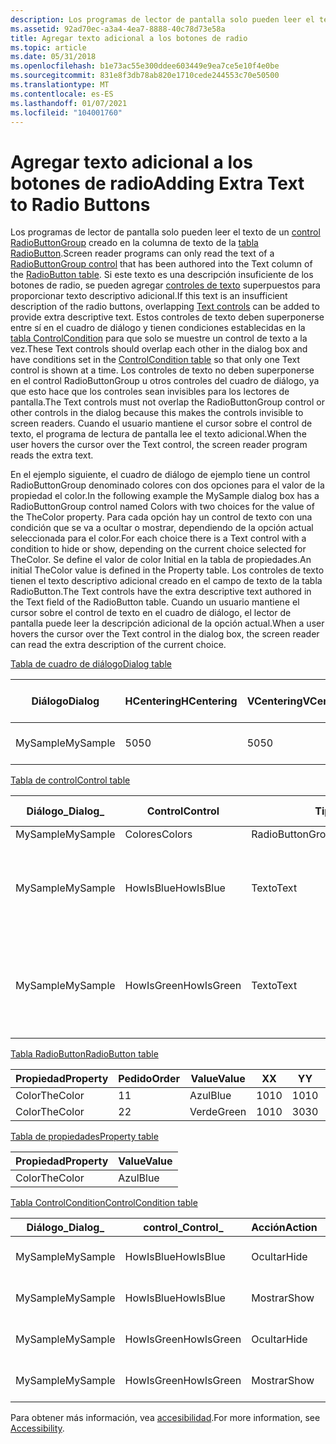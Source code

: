 ```yaml
---
description: Los programas de lector de pantalla solo pueden leer el texto de un control RadioButtonGroup creado en la columna de texto de la tabla RadioButton.
ms.assetid: 92ad70ec-a3a4-4ea7-8888-40c78d73e58a
title: Agregar texto adicional a los botones de radio
ms.topic: article
ms.date: 05/31/2018
ms.openlocfilehash: b1e73ac55e300ddee603449e9ea7ce5e10f4e0be
ms.sourcegitcommit: 831e8f3db78ab820e1710cede244553c70e50500
ms.translationtype: MT
ms.contentlocale: es-ES
ms.lasthandoff: 01/07/2021
ms.locfileid: "104001760"
---
```

# <a name="adding-extra-text-to-radio-buttons"></a><span data-ttu-id="0fe1f-103">Agregar texto adicional a los botones de radio</span><span class="sxs-lookup"><span data-stu-id="0fe1f-103">Adding Extra Text to Radio Buttons</span></span>

<span data-ttu-id="0fe1f-104">Los programas de lector de pantalla solo pueden leer el texto de un [control RadioButtonGroup](radiobuttongroup-control.md) creado en la columna de texto de la [tabla RadioButton](radiobutton-table.md).</span><span class="sxs-lookup"><span data-stu-id="0fe1f-104">Screen reader programs can only read the text of a [RadioButtonGroup control](radiobuttongroup-control.md) that has been authored into the Text column of the [RadioButton table](radiobutton-table.md).</span></span> <span data-ttu-id="0fe1f-105">Si este texto es una descripción insuficiente de los botones de radio, se pueden agregar [controles de texto](text-control.md) superpuestos para proporcionar texto descriptivo adicional.</span><span class="sxs-lookup"><span data-stu-id="0fe1f-105">If this text is an insufficient description of the radio buttons, overlapping [Text controls](text-control.md) can be added to provide extra descriptive text.</span></span> <span data-ttu-id="0fe1f-106">Estos controles de texto deben superponerse entre sí en el cuadro de diálogo y tienen condiciones establecidas en la [tabla ControlCondition](controlcondition-table.md) para que solo se muestre un control de texto a la vez.</span><span class="sxs-lookup"><span data-stu-id="0fe1f-106">These Text controls should overlap each other in the dialog box and have conditions set in the [ControlCondition table](controlcondition-table.md) so that only one Text control is shown at a time.</span></span> <span data-ttu-id="0fe1f-107">Los controles de texto no deben superponerse en el control RadioButtonGroup u otros controles del cuadro de diálogo, ya que esto hace que los controles sean invisibles para los lectores de pantalla.</span><span class="sxs-lookup"><span data-stu-id="0fe1f-107">The Text controls must not overlap the RadioButtonGroup control or other controls in the dialog because this makes the controls invisible to screen readers.</span></span> <span data-ttu-id="0fe1f-108">Cuando el usuario mantiene el cursor sobre el control de texto, el programa de lectura de pantalla lee el texto adicional.</span><span class="sxs-lookup"><span data-stu-id="0fe1f-108">When the user hovers the cursor over the Text control, the screen reader program reads the extra text.</span></span>

<span data-ttu-id="0fe1f-109">En el ejemplo siguiente, el cuadro de diálogo de ejemplo tiene un control RadioButtonGroup denominado colores con dos opciones para el valor de la propiedad el color.</span><span class="sxs-lookup"><span data-stu-id="0fe1f-109">In the following example the MySample dialog box has a RadioButtonGroup control named Colors with two choices for the value of the TheColor property.</span></span> <span data-ttu-id="0fe1f-110">Para cada opción hay un control de texto con una condición que se va a ocultar o mostrar, dependiendo de la opción actual seleccionada para el color.</span><span class="sxs-lookup"><span data-stu-id="0fe1f-110">For each choice there is a Text control with a condition to hide or show, depending on the current choice selected for TheColor.</span></span> <span data-ttu-id="0fe1f-111">Se define el valor de color Initial en la tabla de propiedades.</span><span class="sxs-lookup"><span data-stu-id="0fe1f-111">An initial TheColor value is defined in the Property table.</span></span> <span data-ttu-id="0fe1f-112">Los controles de texto tienen el texto descriptivo adicional creado en el campo de texto de la tabla RadioButton.</span><span class="sxs-lookup"><span data-stu-id="0fe1f-112">The Text controls have the extra descriptive text authored in the Text field of the RadioButton table.</span></span> <span data-ttu-id="0fe1f-113">Cuando un usuario mantiene el cursor sobre el control de texto en el cuadro de diálogo, el lector de pantalla puede leer la descripción adicional de la opción actual.</span><span class="sxs-lookup"><span data-stu-id="0fe1f-113">When a user hovers the cursor over the Text control in the dialog box, the screen reader can read the extra description of the current choice.</span></span>

[<span data-ttu-id="0fe1f-114">Tabla de cuadro de diálogo</span><span class="sxs-lookup"><span data-stu-id="0fe1f-114">Dialog table</span></span>](dialog-table.md)



| <span data-ttu-id="0fe1f-115">Diálogo</span><span class="sxs-lookup"><span data-stu-id="0fe1f-115">Dialog</span></span>   | <span data-ttu-id="0fe1f-116">HCentering</span><span class="sxs-lookup"><span data-stu-id="0fe1f-116">HCentering</span></span> | <span data-ttu-id="0fe1f-117">VCentering</span><span class="sxs-lookup"><span data-stu-id="0fe1f-117">VCentering</span></span> | <span data-ttu-id="0fe1f-118">Ancho</span><span class="sxs-lookup"><span data-stu-id="0fe1f-118">Width</span></span> | <span data-ttu-id="0fe1f-119">Alto</span><span class="sxs-lookup"><span data-stu-id="0fe1f-119">Height</span></span> | <span data-ttu-id="0fe1f-120">Atributos</span><span class="sxs-lookup"><span data-stu-id="0fe1f-120">Attributes</span></span> | <span data-ttu-id="0fe1f-121">Title</span><span class="sxs-lookup"><span data-stu-id="0fe1f-121">Title</span></span>                    | <span data-ttu-id="0fe1f-122">Controlar \_ primero</span><span class="sxs-lookup"><span data-stu-id="0fe1f-122">Control\_First</span></span> | <span data-ttu-id="0fe1f-123">\_Valor predeterminado del control</span><span class="sxs-lookup"><span data-stu-id="0fe1f-123">Control\_Default</span></span> | <span data-ttu-id="0fe1f-124">\_Cancelar control</span><span class="sxs-lookup"><span data-stu-id="0fe1f-124">Control\_Cancel</span></span> |
|----------|------------|------------|-------|--------|------------|--------------------------|----------------|------------------|-----------------|
| <span data-ttu-id="0fe1f-125">MySample</span><span class="sxs-lookup"><span data-stu-id="0fe1f-125">MySample</span></span> | <span data-ttu-id="0fe1f-126">50</span><span class="sxs-lookup"><span data-stu-id="0fe1f-126">50</span></span>         | <span data-ttu-id="0fe1f-127">50</span><span class="sxs-lookup"><span data-stu-id="0fe1f-127">50</span></span>         | <span data-ttu-id="0fe1f-128">200</span><span class="sxs-lookup"><span data-stu-id="0fe1f-128">200</span></span>   | <span data-ttu-id="0fe1f-129">180</span><span class="sxs-lookup"><span data-stu-id="0fe1f-129">180</span></span>    | <span data-ttu-id="0fe1f-130">3</span><span class="sxs-lookup"><span data-stu-id="0fe1f-130">3</span></span>          | <span data-ttu-id="0fe1f-131">Botones de radio accesibles</span><span class="sxs-lookup"><span data-stu-id="0fe1f-131">Accessible radio buttons</span></span> | <span data-ttu-id="0fe1f-132">Colores</span><span class="sxs-lookup"><span data-stu-id="0fe1f-132">Colors</span></span>         | <span data-ttu-id="0fe1f-133">Siguientes</span><span class="sxs-lookup"><span data-stu-id="0fe1f-133">Next</span></span>             |                 |



 

[<span data-ttu-id="0fe1f-134">Tabla de control</span><span class="sxs-lookup"><span data-stu-id="0fe1f-134">Control table</span></span>](control-table.md)



| <span data-ttu-id="0fe1f-135">Diálogo\_</span><span class="sxs-lookup"><span data-stu-id="0fe1f-135">Dialog\_</span></span> | <span data-ttu-id="0fe1f-136">Control</span><span class="sxs-lookup"><span data-stu-id="0fe1f-136">Control</span></span>    | <span data-ttu-id="0fe1f-137">Tipo</span><span class="sxs-lookup"><span data-stu-id="0fe1f-137">Type</span></span>             | <span data-ttu-id="0fe1f-138">X</span><span class="sxs-lookup"><span data-stu-id="0fe1f-138">X</span></span>   | <span data-ttu-id="0fe1f-139">Y</span><span class="sxs-lookup"><span data-stu-id="0fe1f-139">Y</span></span>   | <span data-ttu-id="0fe1f-140">Ancho</span><span class="sxs-lookup"><span data-stu-id="0fe1f-140">Width</span></span> | <span data-ttu-id="0fe1f-141">Alto</span><span class="sxs-lookup"><span data-stu-id="0fe1f-141">Height</span></span> | <span data-ttu-id="0fe1f-142">Atributos</span><span class="sxs-lookup"><span data-stu-id="0fe1f-142">Attributes</span></span> | <span data-ttu-id="0fe1f-143">Propiedad</span><span class="sxs-lookup"><span data-stu-id="0fe1f-143">Property</span></span> | <span data-ttu-id="0fe1f-144">Texto</span><span class="sxs-lookup"><span data-stu-id="0fe1f-144">Text</span></span>                               | <span data-ttu-id="0fe1f-145">Control \_ siguiente</span><span class="sxs-lookup"><span data-stu-id="0fe1f-145">Control\_Next</span></span> | <span data-ttu-id="0fe1f-146">Ayuda</span><span class="sxs-lookup"><span data-stu-id="0fe1f-146">Help</span></span> |
|----------|------------|------------------|-----|-----|-------|--------|------------|----------|------------------------------------|---------------|------|
| <span data-ttu-id="0fe1f-147">MySample</span><span class="sxs-lookup"><span data-stu-id="0fe1f-147">MySample</span></span> | <span data-ttu-id="0fe1f-148">Colores</span><span class="sxs-lookup"><span data-stu-id="0fe1f-148">Colors</span></span>     | <span data-ttu-id="0fe1f-149">RadioButtonGroup</span><span class="sxs-lookup"><span data-stu-id="0fe1f-149">RadioButtonGroup</span></span> | <span data-ttu-id="0fe1f-150">2</span><span class="sxs-lookup"><span data-stu-id="0fe1f-150">2</span></span>   | <span data-ttu-id="0fe1f-151">20</span><span class="sxs-lookup"><span data-stu-id="0fe1f-151">20</span></span>  | <span data-ttu-id="0fe1f-152">100</span><span class="sxs-lookup"><span data-stu-id="0fe1f-152">100</span></span>   | <span data-ttu-id="0fe1f-153">50</span><span class="sxs-lookup"><span data-stu-id="0fe1f-153">50</span></span>     | <span data-ttu-id="0fe1f-154">3</span><span class="sxs-lookup"><span data-stu-id="0fe1f-154">3</span></span>          | <span data-ttu-id="0fe1f-155">Color</span><span class="sxs-lookup"><span data-stu-id="0fe1f-155">TheColor</span></span> |                                    | <span data-ttu-id="0fe1f-156">Siguientes</span><span class="sxs-lookup"><span data-stu-id="0fe1f-156">Next</span></span>          |      |
| <span data-ttu-id="0fe1f-157">MySample</span><span class="sxs-lookup"><span data-stu-id="0fe1f-157">MySample</span></span> | <span data-ttu-id="0fe1f-158">HowIsBlue</span><span class="sxs-lookup"><span data-stu-id="0fe1f-158">HowIsBlue</span></span>  | <span data-ttu-id="0fe1f-159">Texto</span><span class="sxs-lookup"><span data-stu-id="0fe1f-159">Text</span></span>             | <span data-ttu-id="0fe1f-160">20</span><span class="sxs-lookup"><span data-stu-id="0fe1f-160">20</span></span>  | <span data-ttu-id="0fe1f-161">80</span><span class="sxs-lookup"><span data-stu-id="0fe1f-161">80</span></span>  | <span data-ttu-id="0fe1f-162">150</span><span class="sxs-lookup"><span data-stu-id="0fe1f-162">150</span></span>   | <span data-ttu-id="0fe1f-163">15</span><span class="sxs-lookup"><span data-stu-id="0fe1f-163">15</span></span>     | <span data-ttu-id="0fe1f-164">2</span><span class="sxs-lookup"><span data-stu-id="0fe1f-164">2</span></span>          |          | <span data-ttu-id="0fe1f-165">Es como el cielo en un día claro.</span><span class="sxs-lookup"><span data-stu-id="0fe1f-165">It is like the sky on a clear day.</span></span> |               |      |
| <span data-ttu-id="0fe1f-166">MySample</span><span class="sxs-lookup"><span data-stu-id="0fe1f-166">MySample</span></span> | <span data-ttu-id="0fe1f-167">HowIsGreen</span><span class="sxs-lookup"><span data-stu-id="0fe1f-167">HowIsGreen</span></span> | <span data-ttu-id="0fe1f-168">Texto</span><span class="sxs-lookup"><span data-stu-id="0fe1f-168">Text</span></span>             | <span data-ttu-id="0fe1f-169">20</span><span class="sxs-lookup"><span data-stu-id="0fe1f-169">20</span></span>  | <span data-ttu-id="0fe1f-170">80</span><span class="sxs-lookup"><span data-stu-id="0fe1f-170">80</span></span>  | <span data-ttu-id="0fe1f-171">150</span><span class="sxs-lookup"><span data-stu-id="0fe1f-171">150</span></span>   | <span data-ttu-id="0fe1f-172">15</span><span class="sxs-lookup"><span data-stu-id="0fe1f-172">15</span></span>     | <span data-ttu-id="0fe1f-173">2</span><span class="sxs-lookup"><span data-stu-id="0fe1f-173">2</span></span>          |          | <span data-ttu-id="0fe1f-174">Es como hierba en el muelle.</span><span class="sxs-lookup"><span data-stu-id="0fe1f-174">It is like grass in the spring.</span></span>    |               |      |



 

[<span data-ttu-id="0fe1f-175">Tabla RadioButton</span><span class="sxs-lookup"><span data-stu-id="0fe1f-175">RadioButton table</span></span>](radiobutton-table.md)



| <span data-ttu-id="0fe1f-176">Propiedad</span><span class="sxs-lookup"><span data-stu-id="0fe1f-176">Property</span></span> | <span data-ttu-id="0fe1f-177">Pedido</span><span class="sxs-lookup"><span data-stu-id="0fe1f-177">Order</span></span> | <span data-ttu-id="0fe1f-178">Value</span><span class="sxs-lookup"><span data-stu-id="0fe1f-178">Value</span></span> | <span data-ttu-id="0fe1f-179">X</span><span class="sxs-lookup"><span data-stu-id="0fe1f-179">X</span></span>   | <span data-ttu-id="0fe1f-180">Y</span><span class="sxs-lookup"><span data-stu-id="0fe1f-180">Y</span></span>   | <span data-ttu-id="0fe1f-181">Ancho</span><span class="sxs-lookup"><span data-stu-id="0fe1f-181">Width</span></span> | <span data-ttu-id="0fe1f-182">Alto</span><span class="sxs-lookup"><span data-stu-id="0fe1f-182">Height</span></span> | <span data-ttu-id="0fe1f-183">Texto</span><span class="sxs-lookup"><span data-stu-id="0fe1f-183">Text</span></span>   | <span data-ttu-id="0fe1f-184">Ayuda</span><span class="sxs-lookup"><span data-stu-id="0fe1f-184">Help</span></span> |
|----------|-------|-------|-----|-----|-------|--------|--------|------|
| <span data-ttu-id="0fe1f-185">Color</span><span class="sxs-lookup"><span data-stu-id="0fe1f-185">TheColor</span></span> | <span data-ttu-id="0fe1f-186">1</span><span class="sxs-lookup"><span data-stu-id="0fe1f-186">1</span></span>     | <span data-ttu-id="0fe1f-187">Azul</span><span class="sxs-lookup"><span data-stu-id="0fe1f-187">Blue</span></span>  | <span data-ttu-id="0fe1f-188">10</span><span class="sxs-lookup"><span data-stu-id="0fe1f-188">10</span></span>  | <span data-ttu-id="0fe1f-189">10</span><span class="sxs-lookup"><span data-stu-id="0fe1f-189">10</span></span>  | <span data-ttu-id="0fe1f-190">80</span><span class="sxs-lookup"><span data-stu-id="0fe1f-190">80</span></span>    | <span data-ttu-id="0fe1f-191">15</span><span class="sxs-lookup"><span data-stu-id="0fe1f-191">15</span></span>     | <span data-ttu-id="0fe1f-192">&azul</span><span class="sxs-lookup"><span data-stu-id="0fe1f-192">&Blue</span></span>  |      |
| <span data-ttu-id="0fe1f-193">Color</span><span class="sxs-lookup"><span data-stu-id="0fe1f-193">TheColor</span></span> | <span data-ttu-id="0fe1f-194">2</span><span class="sxs-lookup"><span data-stu-id="0fe1f-194">2</span></span>     | <span data-ttu-id="0fe1f-195">Verde</span><span class="sxs-lookup"><span data-stu-id="0fe1f-195">Green</span></span> | <span data-ttu-id="0fe1f-196">10</span><span class="sxs-lookup"><span data-stu-id="0fe1f-196">10</span></span>  | <span data-ttu-id="0fe1f-197">30</span><span class="sxs-lookup"><span data-stu-id="0fe1f-197">30</span></span>  | <span data-ttu-id="0fe1f-198">80</span><span class="sxs-lookup"><span data-stu-id="0fe1f-198">80</span></span>    | <span data-ttu-id="0fe1f-199">15</span><span class="sxs-lookup"><span data-stu-id="0fe1f-199">15</span></span>     | <span data-ttu-id="0fe1f-200">&verde</span><span class="sxs-lookup"><span data-stu-id="0fe1f-200">&Green</span></span> |      |



 

[<span data-ttu-id="0fe1f-201">Tabla de propiedades</span><span class="sxs-lookup"><span data-stu-id="0fe1f-201">Property table</span></span>](property-table.md)



| <span data-ttu-id="0fe1f-202">Propiedad</span><span class="sxs-lookup"><span data-stu-id="0fe1f-202">Property</span></span> | <span data-ttu-id="0fe1f-203">Value</span><span class="sxs-lookup"><span data-stu-id="0fe1f-203">Value</span></span> |
|----------|-------|
| <span data-ttu-id="0fe1f-204">Color</span><span class="sxs-lookup"><span data-stu-id="0fe1f-204">TheColor</span></span> | <span data-ttu-id="0fe1f-205">Azul</span><span class="sxs-lookup"><span data-stu-id="0fe1f-205">Blue</span></span>  |



 

[<span data-ttu-id="0fe1f-206">Tabla ControlCondition</span><span class="sxs-lookup"><span data-stu-id="0fe1f-206">ControlCondition table</span></span>](controlcondition-table.md)



| <span data-ttu-id="0fe1f-207">Diálogo\_</span><span class="sxs-lookup"><span data-stu-id="0fe1f-207">Dialog\_</span></span> | <span data-ttu-id="0fe1f-208">control\_</span><span class="sxs-lookup"><span data-stu-id="0fe1f-208">Control\_</span></span>  | <span data-ttu-id="0fe1f-209">Acción</span><span class="sxs-lookup"><span data-stu-id="0fe1f-209">Action</span></span> | <span data-ttu-id="0fe1f-210">Condición</span><span class="sxs-lookup"><span data-stu-id="0fe1f-210">Condition</span></span>                 |
|----------|------------|--------|---------------------------|
| <span data-ttu-id="0fe1f-211">MySample</span><span class="sxs-lookup"><span data-stu-id="0fe1f-211">MySample</span></span> | <span data-ttu-id="0fe1f-212">HowIsBlue</span><span class="sxs-lookup"><span data-stu-id="0fe1f-212">HowIsBlue</span></span>  | <span data-ttu-id="0fe1f-213">Ocultar</span><span class="sxs-lookup"><span data-stu-id="0fe1f-213">Hide</span></span>   | <span data-ttu-id="0fe1f-214">Color <>  "Blue"</span><span class="sxs-lookup"><span data-stu-id="0fe1f-214">TheColor <> "Blue"</span></span>  |
| <span data-ttu-id="0fe1f-215">MySample</span><span class="sxs-lookup"><span data-stu-id="0fe1f-215">MySample</span></span> | <span data-ttu-id="0fe1f-216">HowIsBlue</span><span class="sxs-lookup"><span data-stu-id="0fe1f-216">HowIsBlue</span></span>  | <span data-ttu-id="0fe1f-217">Mostrar</span><span class="sxs-lookup"><span data-stu-id="0fe1f-217">Show</span></span>   | <span data-ttu-id="0fe1f-218">Color = "Blue"</span><span class="sxs-lookup"><span data-stu-id="0fe1f-218">TheColor = "Blue"</span></span>         |
| <span data-ttu-id="0fe1f-219">MySample</span><span class="sxs-lookup"><span data-stu-id="0fe1f-219">MySample</span></span> | <span data-ttu-id="0fe1f-220">HowIsGreen</span><span class="sxs-lookup"><span data-stu-id="0fe1f-220">HowIsGreen</span></span> | <span data-ttu-id="0fe1f-221">Ocultar</span><span class="sxs-lookup"><span data-stu-id="0fe1f-221">Hide</span></span>   | <span data-ttu-id="0fe1f-222">Color <>  "Green"</span><span class="sxs-lookup"><span data-stu-id="0fe1f-222">TheColor <> "Green"</span></span> |
| <span data-ttu-id="0fe1f-223">MySample</span><span class="sxs-lookup"><span data-stu-id="0fe1f-223">MySample</span></span> | <span data-ttu-id="0fe1f-224">HowIsGreen</span><span class="sxs-lookup"><span data-stu-id="0fe1f-224">HowIsGreen</span></span> | <span data-ttu-id="0fe1f-225">Mostrar</span><span class="sxs-lookup"><span data-stu-id="0fe1f-225">Show</span></span>   | <span data-ttu-id="0fe1f-226">Color = "verde"</span><span class="sxs-lookup"><span data-stu-id="0fe1f-226">TheColor = "Green"</span></span>        |



 

<span data-ttu-id="0fe1f-227">Para obtener más información, vea [accesibilidad](accessibility.md).</span><span class="sxs-lookup"><span data-stu-id="0fe1f-227">For more information, see [Accessibility](accessibility.md).</span></span>

 

 



